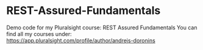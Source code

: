 # REST-Assured-Fundamentals
Demo code for my Pluralsight course: REST Assured Fundamentals
You can find all my courses under: https://app.pluralsight.com/profile/author/andrejs-doronins
